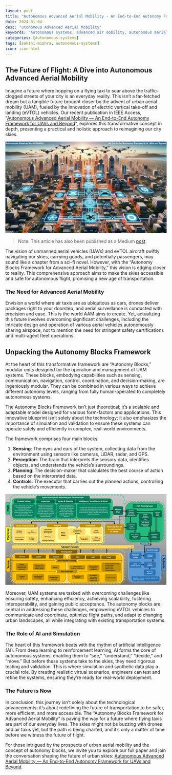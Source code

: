 ```yaml
---
layout: post
title: "Autonomous Advanced Aerial Mobility - An End-to-End Autonomy Framework for UAVs and Beyond."
date: 2024-01-04
desc: "utonomous Advanced Aerial Mobility"
keywords: "Autonomous systems, advanced air mobility, autonomous aerial systems, robotics, unmanned aerial vehicles, urban air mobility, multi-agent fleet operations, certification in aviation"
categories: [Autonomous-systems]
tags: [sakshi-mishra, autonomous-systems]
icon: icon-html
---
```


## The Future of Flight: A Dive into Autonomous Advanced Aerial Mobility

Imagine a future where hopping on a flying taxi to soar above the traffic-clogged streets of your city is an everyday reality. This isn’t a far-fetched dream but a tangible future brought closer by the advent of urban aerial mobility (UAM), fueled by the innovation of electric vertical take-off and landing (eVTOL) vehicles. Our recent publication in IEEE Access, "[Autonomous Advanced Aerial Mobility — An End-to-End Autonomy Framework for UAVs and Beyond](https://ieeexplore.ieee.org/document/10343091)", explores this transformative concept in depth, presenting a practical and holistic approach to reimagining our city skies.

![Skylines Redefined: Navigating the Future with UAVs and Autonomy Blocks](/static/assets/img/blog/AAAM-Mishra-et-al-resized.jpg)

> Note: This article has also been published as a Medium [post](https://medium.com/@Sakshi_Mishra/the-future-of-flight-a-dive-into-autonomous-advanced-aerial-mobility-7e6513084a47).

The vision of unmanned aerial vehicles (UAVs) and eVTOL aircraft swiftly navigating our skies, carrying goods, and potentially passengers, may sound like a chapter from a sci-fi novel. However, with the “Autonomy Blocks Framework for Advanced Aerial Mobility,” this vision is edging closer to reality. This comprehensive approach aims to make the skies accessible and safe for autonomous flight, promising a new age of transportation.

### The Need for Advanced Aerial Mobility

Envision a world where air taxis are as ubiquitous as cars, drones deliver packages right to your doorstep, and aerial surveillance is conducted with precision and ease. This is the world AAM aims to create. Yet, actualizing this future involves overcoming significant challenges, including the intricate design and operation of various aerial vehicles autonomously sharing airspace, not to mention the need for stringent safety certifications and multi-agent fleet operations.

## Unpacking the Autonomy Blocks Framework

At the heart of this transformative framework are “Autonomy Blocks,” modular units designed for the operation and management of UAM systems. These blocks, embodying capabilities such as sensing, communication, navigation, control, coordination, and decision-making, are ingeniously modular. They can be combined in various ways to achieve different autonomy levels, ranging from fully human-operated to completely autonomous systems.

The Autonomy Blocks Framework isn’t just theoretical; it’s a scalable and adaptable model designed for various form-factors and applications. This innovative blueprint isn’t solely about the technology; it also emphasizes the importance of simulation and validation to ensure these systems can operate safely and efficiently in complex, real-world environments.

The framework comprises four main blocks:

1. **Sensing**: The eyes and ears of the system, collecting data from the environment using sensors like cameras, LiDAR, radar, and GPS.
2. **Perception**: The brain that interprets the sensory data, identifies objects, and understands the vehicle’s surroundings.
3. **Planning**: The decision-maker that calculates the best course of action based on the interpreted data.
4. **Controls**: The executor that carries out the planned actions, controlling the vehicle’s movements.

![Autonomy blocks framework for aerial mobility](/static/assets/img/blog/Diagram-3.png)

Moreover, UAM systems are tasked with overcoming challenges like ensuring safety, enhancing efficiency, achieving scalability, fostering interoperability, and gaining public acceptance. The autonomy blocks are central in addressing these challenges, empowering eVTOL vehicles to communicate and coordinate, optimize flight paths, and adapt to changing urban landscapes, all while integrating with existing transportation systems.

### The Role of AI and Simulation

The heart of this framework beats with the rhythm of artificial intelligence (AI). From deep learning to reinforcement learning, AI forms the core of autonomous systems, enabling them to “see,” “understand,” “decide,” and “move.” But before these systems take to the skies, they need rigorous testing and validation. This is where simulation and synthetic data play a crucial role. By creating realistic virtual scenarios, engineers can test and refine the systems, ensuring they’re ready for real-world deployment.

### The Future is Now

In conclusion, this journey isn’t solely about the technological advancements; it’s about redefining the future of transportation to be safer, more efficient, and more accessible. The “Autonomy Blocks Framework for Advanced Aerial Mobility” is paving the way for a future where flying taxis are part of our everyday lives. The skies might not be buzzing with drones and air taxis yet, but the path is being charted, and it’s only a matter of time before we witness the future of flight.

For those intrigued by the prospects of urban aerial mobility and the concept of autonomy blocks, we invite you to explore our full paper and join the conversation shaping the future of urban skies: [Autonomous Advanced Aerial Mobility — An End-to-End Autonomy Framework for UAVs and Beyond](https://ieeexplore.ieee.org/document/10343091).
